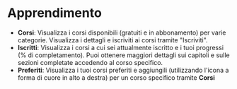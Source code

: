 # **Apprendimento**

- **Corsi**: Visualizza i corsi disponibili (gratuiti e in abbonamento) per varie categorie. Visualizza i dettagli e iscriviti ai corsi tramite "Iscriviti".
- **Iscritti**: Visualizza i corsi a cui sei attualmente iscritto e i tuoi progressi (% di completamento). Puoi ottenere maggiori dettagli sui capitoli e sulle sezioni completate accedendo al corso specifico.
- **Preferiti**: Visualizza i tuoi corsi preferiti e aggiungili (utilizzando l'icona a forma di cuore in alto a destra) per un corso specifico tramite **Corsi**
